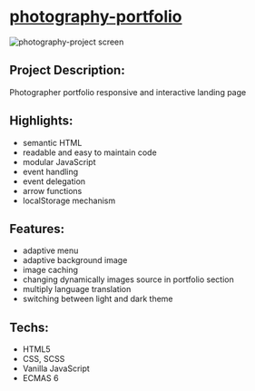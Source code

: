 # [photography-portfolio](https://aliaksei-siniauski.github.io/photography-portfolio/)

![photography-project screen](https://user-images.githubusercontent.com/92273438/190915601-9cd16dcc-459a-4781-a581-62d9711b448e.png)


## Project Description:
Photographer portfolio responsive and interactive landing page

## Highlights:
- semantic HTML
- readable and easy to maintain code
- modular JavaScript
- event handling
- event delegation
- arrow functions 
- localStorage mechanism 

## Features: 
- adaptive menu
- adaptive background image
- image caching
- changing dynamically images source in portfolio section
- multiply language translation
- switching between light and dark theme

## Techs:
 * HTML5
 * CSS, SCSS
 * Vanilla JavaScript
 * ECMAS 6
